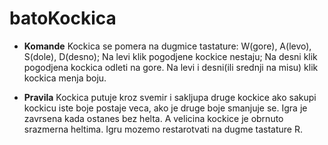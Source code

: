 batoKockica
===========

* **Komande**
Kockica se pomera na dugmice tastature: W(gore), A(levo), S(dole), D(desno);
Na levi klik pogodjene kockice nestaju;
Na desni klik pogodjena kockica odleti na gore.
Na levi i desni(ili srednji na misu) klik kockica menja boju.

* **Pravila**
Kockica putuje kroz svemir i sakljupa druge kockice ako sakupi kockicu iste boje postaje veca,
ako je druge boje smanjuje se.
Igra je zavrsena kada ostanes bez helta. A velicina kockice je obrnuto srazmerna heltima.
Igru mozemo restarotvati na dugme tastature R.